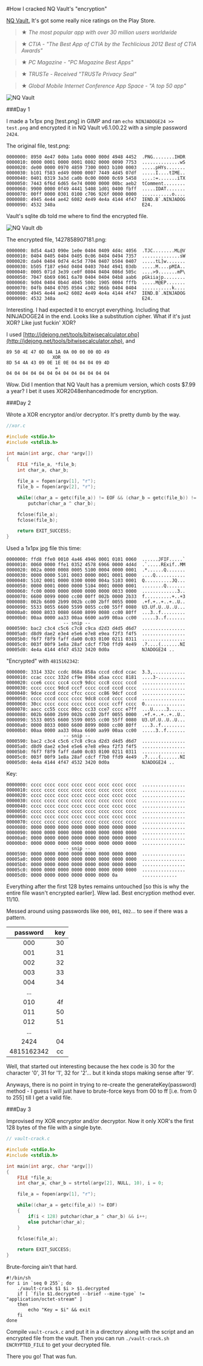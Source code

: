 #How I cracked NQ Vault's "encryption"

[NQ Vault.](https://play.google.com/store/apps/details?id=com.netqin.ps) It's got some really nice ratings on the Play Store.

>★ _The most popular app with over 30 million users worldwide_

>★ _CTIA - "The Best App of CTIA by the Techlicious 2012 Best of CTIA Awards"_

>★ _PC Magazine - "PC Magazine Best Apps"_

>★ _TRUSTe - Received "TRUSTe Privacy Seal"_

>★ _Global Mobile Internet Conference App Space - "A top 50 app"_

![NQ Vault](assets/img/nq-vault.png "NQ Vault")

###Day 1

I made a 1x1px png [test.png] in GIMP and ran `echo NINJADOGE24 >> test.png` and encrypted it in NQ Vault v6.1.00.22 with a simple password `2424`.

The original file, test.png:

```
0000000: 8950 4e47 0d0a 1a0a 0000 000d 4948 4452  .PNG........IHDR
0000010: 0000 0001 0000 0001 0802 0000 0090 7753  ..............wS
0000020: de00 0000 0970 4859 7300 0003 b100 0003  .....pHYs.......
0000030: b101 f583 ed49 0000 0007 7449 4d45 07df  .....I....tIME..
0000040: 0401 0319 3a3d ca0b 0c00 0000 0c69 5458  ....:=.......iTX
0000050: 7443 6f6d 6d65 6e74 0000 0000 00bc aeb2  tComment........
0000060: 9900 0000 0f49 4441 5408 1d01 0400 fbff  .....IDAT.......
0000070: 00ff 0000 0301 0100 c706 926f 0000 0000  ...........o....
0000080: 4945 4e44 ae42 6082 4e49 4e4a 4144 4f47  IEND.B`.NINJADOG
0000090: 4532 340a                                E24.
```

Vault's sqlite db told me where to find the encrypted file.

![NQ Vault db](assets/img/nq-vault-db.png "NQ Vault db")

The encrypted file, 1427858907181.png:

```
0000000: 8d54 4a43 090e 1e0e 0404 0409 4d4c 4056  .TJC........ML@V
0000010: 0404 0405 0404 0405 0c06 0404 0494 7357  ..............sW
0000020: da04 0404 0d74 4c5d 7704 0407 b504 0407  .....tL]w.......
0000030: b505 f187 e94d 0404 0403 704d 4941 03db  .....M....pMIA..
0000040: 0005 071d 3e39 ce0f 0804 0404 086d 505c  ....>9.......mP\
0000050: 7047 6b69 6961 6a70 0404 0404 04b8 aab6  pGkiiajp........
0000060: 9d04 0404 0b4d 4045 500c 1905 0004 fffb  .....M@EP.......
0000070: 04fb 0404 0705 0504 c302 966b 0404 0404  ...........k....
0000080: 4945 4e44 ae42 6082 4e49 4e4a 4144 4f47  IEND.B`.NINJADOG
0000090: 4532 340a                                E24.
```

Interesting. I had expected it to encrypt everything. Including that NINJADOGE24 in the end. Looks like a substitution cipher. What if it's just XOR? Like just fuckin' XOR?

I used [http://jdejong.net/tools/bitwisecalculator.php](http://jdejong.net/tools/bitwisecalculator.php), and

```
89 50 4E 47 0D 0A 1A 0A 00 00 00 0D 49
                 XOR
8D 54 4A 43 09 0E 1E 0E 04 04 04 09 4D
                  =
04 04 04 04 04 04 04 04 04 04 04 04 04
```

Wow. Did I mention that NQ Vault has a premium version, which costs $7.99 a year? I bet it uses XOR2048enhancedmode for encryption.

###Day 2

Wrote a XOR encryptor and/or decryptor. It's pretty dumb by the way.

```c
//xor.c

#include <stdio.h>
#include <stdlib.h>

int main(int argc, char *argv[])
{
    FILE *file_a, *file_b;
    int char_a, char_b;

    file_a = fopen(argv[1], "r");
    file_b = fopen(argv[2], "r");

    while((char_a = getc(file_a)) != EOF && (char_b = getc(file_b)) != EOF)
        putchar(char_a ^ char_b);

    fclose(file_a);
    fclose(file_b);

    return EXIT_SUCCESS;
}
```

Used a 1x1px jpg file this time:

```
0000000: ffd8 ffe0 0010 4a46 4946 0001 0101 0060  ......JFIF.....`
0000010: 0060 0000 ffe1 0352 4578 6966 0000 4d4d  .`.....RExif..MM
0000020: 002a 0000 0008 0005 5100 0004 0000 0001  .*......Q.......
0000030: 0000 0000 5101 0003 0000 0001 0001 0000  ....Q...........
0000040: 5102 0001 0000 0300 0000 004a 5103 0001  Q..........JQ...
0000050: 0000 0001 0000 0000 5104 0001 0000 0001  ........Q.......
0000060: fc00 0000 0000 0000 0000 0000 0033 0000  .............3..
0000070: 6600 0099 0000 cc00 00ff 002b 0000 2b33  f..........+..+3
0000080: 002b 6600 2b99 002b cc00 2bff 0055 0000  .+f.+..+..+..U..
0000090: 5533 0055 6600 5599 0055 cc00 55ff 0080  U3.Uf.U..U..U...
00000a0: 0000 8033 0080 6600 8099 0080 cc00 80ff  ...3..f.........
00000b0: 00aa 0000 aa33 00aa 6600 aa99 00aa cc00  .....3..f.......
                     -- snip --
0000590: bac2 c3c4 c5c6 c7c8 c9ca d2d3 d4d5 d6d7  ................
00005a0: d8d9 dae2 e3e4 e5e6 e7e8 e9ea f2f3 f4f5  ................
00005b0: f6f7 f8f9 faff da00 0c03 0100 0211 0311  ................
00005c0: 003f 00f9 1e8a 28af cdcf f7b0 ffd9 4e49  .?....(.......NI
00005d0: 4e4a 4144 4f47 4532 3420 0d0a            NJADOGE24 ..
```

"Encrypted" with `4815162342`:

```
0000000: 3314 332c ccdc 868a 858a cccd cdcd ccac  3.3,............
0000010: ccac cccc 332d cf9e 89b4 a5aa cccc 8181  ....3-..........
0000020: cce6 cccc ccc4 ccc9 9dcc ccc8 cccc cccd  ................
0000030: cccc cccc 9dcd cccf cccc cccd cccd cccc  ................
0000040: 9dce cccd cccc cfcc cccc cc86 9dcf cccd  ................
0000050: cccc cccd cccc cccc 9dc8 cccd cccc cccd  ................
0000060: 30cc cccc cccc cccc cccc cccc ccff cccc  0...............
0000070: aacc cc55 cccc 00cc cc33 cce7 cccc e7ff  ...U.....3......
0000080: 002b 6600 2b99 002b cc00 2bff 0055 0000  .+f.+..+..+..U..
0000090: 5533 0055 6600 5599 0055 cc00 55ff 0080  U3.Uf.U..U..U...
00000a0: 0000 8033 0080 6600 8099 0080 cc00 80ff  ...3..f.........
00000b0: 00aa 0000 aa33 00aa 6600 aa99 00aa cc00  .....3..f.......
                     -- snip --
0000590: bac2 c3c4 c5c6 c7c8 c9ca d2d3 d4d5 d6d7  ................
00005a0: d8d9 dae2 e3e4 e5e6 e7e8 e9ea f2f3 f4f5  ................
00005b0: f6f7 f8f9 faff da00 0c03 0100 0211 0311  ................
00005c0: 003f 00f9 1e8a 28af cdcf f7b0 ffd9 4e49  .?....(.......NI
00005d0: 4e4a 4144 4f47 4532 3420 0d0a            NJADOGE24 ..
```

Key:

```
0000000: cccc cccc cccc cccc cccc cccc cccc cccc  ................
0000010: cccc cccc cccc cccc cccc cccc cccc cccc  ................
0000020: cccc cccc cccc cccc cccc cccc cccc cccc  ................
0000030: cccc cccc cccc cccc cccc cccc cccc cccc  ................
0000040: cccc cccc cccc cccc cccc cccc cccc cccc  ................
0000050: cccc cccc cccc cccc cccc cccc cccc cccc  ................
0000060: cccc cccc cccc cccc cccc cccc cccc cccc  ................
0000070: cccc cccc cccc cccc cccc cccc cccc cccc  ................
0000080: 0000 0000 0000 0000 0000 0000 0000 0000  ................
0000090: 0000 0000 0000 0000 0000 0000 0000 0000  ................
00000a0: 0000 0000 0000 0000 0000 0000 0000 0000  ................
00000b0: 0000 0000 0000 0000 0000 0000 0000 0000  ................
                     -- snip --
0000590: 0000 0000 0000 0000 0000 0000 0000 0000  ................
00005a0: 0000 0000 0000 0000 0000 0000 0000 0000  ................
00005b0: 0000 0000 0000 0000 0000 0000 0000 0000  ................
00005c0: 0000 0000 0000 0000 0000 0000 0000 0000  ................
00005d0: 0000 0000 0000 0000 0000 0000 0a         .............
```

Everything after the first 128 bytes remains untouched [so this is why the entire file wasn't encrypted earlier]. Wew lad. Best encryption method ever. 11/10.

Messed around using passwords like `000`, `001`, `002`... to see if there was a pattern.

  password   |  key
:-----------:|:-----:
  000        |  30
  001        |  31
  002        |  32
  003        |  33
  004        |  34
  ...        |
  010        |  4f
  011        |  50
  012        |  51
  ...        |
  2424       |  04
  4815162342 |  cc

Well, that started out interesting because the hex code is 30 for the character '0', 31 for '1', 32 for '2'... but it kinda stops making sense after '9'.

Anyways, there is no point in trying to re-create the generateKey(password) method - I guess I will just have to brute-force keys from 00 to ff [i.e. from 0 to 255] till I get a valid file.

###Day 3

Improvised my XOR encryptor and/or decryptor. Now it only XOR's the first 128 bytes of the file with a single byte.

```c
// vault-crack.c

#include <stdio.h>
#include <stdlib.h>

int main(int argc, char *argv[])
{
    FILE *file_a;
    int char_a, char_b = strtol(argv[2], NULL, 10), i = 0;

    file_a = fopen(argv[1], "r");

    while((char_a = getc(file_a)) != EOF)
    {
        if(i < 128) putchar(char_a ^ char_b) && i++;
        else putchar(char_a);
    }

    fclose(file_a);

    return EXIT_SUCCESS;
}
```

Brute-forcing ain't that hard.

```shell
#!/bin/sh
for i in `seq 0 255`; do
    ./vault-crack $1 $i > $1.decrypted
    if [ `file $1.decrypted --brief --mime-type` != "application/octet-stream" ]
    then
        echo "Key = $i" && exit
    fi
done
```

Compile `vault-crack.c` and put it in a directory along with the script and an encrypted file from the vault. Then you can run `./vault-crack.sh ENCRYPTED_FILE` to get your decrypted file.

There you go! That was fun.
